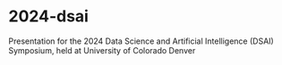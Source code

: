 # 2024-dsai
Presentation for the 2024 Data Science and Artificial Intelligence (DSAI) Symposium, held at University of Colorado Denver
